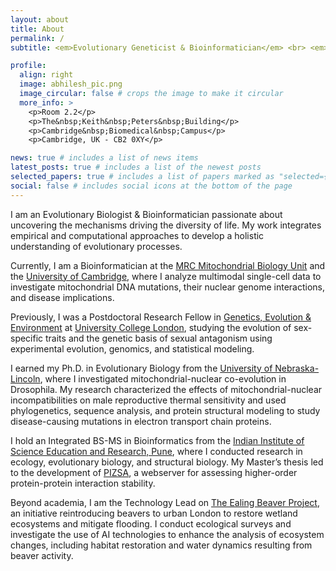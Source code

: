 ```yaml
---
layout: about
title: About
permalink: /
subtitle: <em>Evolutionary Geneticist & Bioinformatician</em> <br> <em><a href=https://www.mrc-mbu.cam.ac.uk/>MRC Mitochondrial Biology Unit <br> University of Cambridge</a></em>

profile:
  align: right
  image: abhilesh_pic.png
  image_circular: false # crops the image to make it circular
  more_info: >
    <p>Room 2.2</p>
    <p>The&nbsp;Keith&nbsp;Peters&nbsp;Building</p>
    <p>Cambridge&nbsp;Biomedical&nbsp;Campus</p>
    <p>Cambridge, UK - CB2 0XY</p>

news: true # includes a list of news items
latest_posts: true # includes a list of the newest posts
selected_papers: true # includes a list of papers marked as "selected={true}"
social: false # includes social icons at the bottom of the page
---
```


I am an Evolutionary Biologist & Bioinformatician passionate about uncovering the mechanisms driving the diversity of life. My work integrates empirical and computational approaches to develop a holistic understanding of evolutionary processes.

Currently, I am a Bioinformatician at the [MRC Mitochondrial Biology Unit](https://www.mrc-mbu.cam.ac.uk/) and the [University of Cambridge](https://www.clinical-neuroscience.cam.ac.uk/), where I analyze multimodal single-cell data to investigate mitochondrial DNA mutations, their nuclear genome interactions, and disease implications.

Previously, I was a Postdoctoral Research Fellow in [Genetics, Evolution & Environment](https://www.ucl.ac.uk/biosciences/gee) at [University College London](https://www.ucl.ac.uk/), studying the evolution of sex-specific traits and the genetic basis of sexual antagonism using experimental evolution, genomics, and statistical modeling.

I earned my Ph.D. in Evolutionary Biology from the [University of Nebraska-Lincoln](https://www.unl.edu/), where I investigated mitochondrial-nuclear co-evolution in Drosophila. My research characterized the effects of mitochondrial-nuclear incompatibilities on male reproductive thermal sensitivity and used phylogenetics, sequence analysis, and protein structural modeling to study disease-causing mutations in electron transport chain proteins.

I hold an Integrated BS-MS in Bioinformatics from the [Indian Institute of Science Education and Research, Pune](https://www.iiserpune.ac.in/), where I conducted research in ecology, evolutionary biology, and structural biology. My Master’s thesis led to the development of [PIZSA](https://cospi.iiserpune.ac.in/pizsa/), a webserver for assessing higher-order protein-protein interaction stability.

Beyond academia, I am the Technology Lead on [The Ealing Beaver Project](https://theealingbeaverproject.com/), an initiative reintroducing beavers to urban London to restore wetland ecosystems and mitigate flooding.  I conduct ecological surveys and investigate the use of AI technologies to enhance the analysis of ecosystem changes, including habitat restoration and water dynamics resulting from beaver activity.